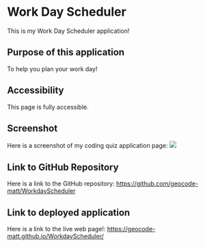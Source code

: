 # Work Day Scheduler

This is my Work Day Scheduler application!


## Purpose of this application

To help you plan your work day!


## Accessibility

This page is fully accessible.


## Screenshot

Here is a screenshot of my coding quiz application page:
<img src=".Develop/screenshot.png">


## Link to GitHub Repository

Here is a link to the GitHub repository:
https://github.com/geocode-matt/WorkdayScheduler


## Link to deployed application

Here is a link to the live web page!:
https://geocode-matt.github.io/WorkdayScheduler/